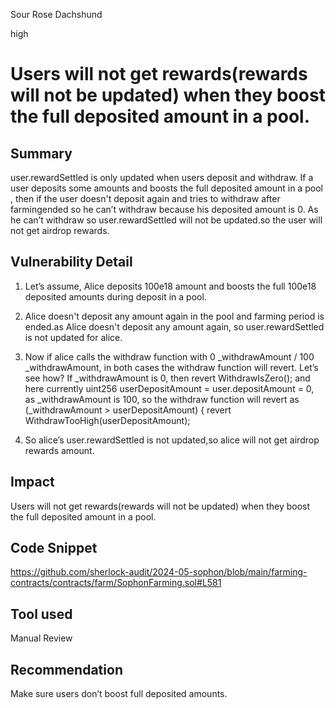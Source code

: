 Sour Rose Dachshund

high

# Users will not get rewards(rewards will not be updated) when they boost the full deposited amount in a pool.

## Summary

user.rewardSettled is only updated when users deposit and withdraw.
If a user deposits some amounts and boosts the full deposited amount in a pool , then if the user doesn't deposit again and tries to withdraw after farmingended so he can’t withdraw because his deposited amount is 0. As he can’t withdraw so user.rewardSettled will not be updated.so the user will not get airdrop rewards.

## Vulnerability Detail
1. Let’s assume, Alice deposits 100e18 amount  and boosts the full 100e18 deposited amounts during deposit in a pool.

2. Alice doesn't deposit any amount again in the pool and farming period is ended.as Alice   doesn't  deposit any amount again, so user.rewardSettled is not updated for alice.

3. Now if alice calls the withdraw function with 0 _withdrawAmount / 100 _withdrawAmount, in both cases the withdraw function will revert. Let’s see how?  If  _withdrawAmount is 0, then revert WithdrawIsZero();  and  here currently  uint256 userDepositAmount = user.depositAmount = 0,   as  _withdrawAmount is 100, so the withdraw function will revert as (_withdrawAmount > userDepositAmount) {
            revert WithdrawTooHigh(userDepositAmount);

4. So alice’s user.rewardSettled is not updated,so alice will not get airdrop rewards amount.


## Impact
Users will not get rewards(rewards will not be updated) when they boost the full deposited amount in a pool.


## Code Snippet
https://github.com/sherlock-audit/2024-05-sophon/blob/main/farming-contracts/contracts/farm/SophonFarming.sol#L581
## Tool used

Manual Review

## Recommendation
Make sure users don’t boost full deposited amounts.
